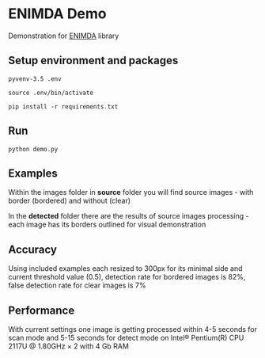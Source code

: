 # ENIMDA Demo

Demonstration for [ENIMDA](https://github.com/embali/enimda/) library


## Setup environment and packages

```
pyvenv-3.5 .env

source .env/bin/activate

pip install -r requirements.txt
```


## Run

```
python demo.py
```


## Examples

Within the images folder in **source** folder you will find source images - with
border (bordered) and without (clear)

In the **detected** folder there are the results of source images processing - 
each image has its borders outlined for visual demonstration


## Accuracy

Using included examples each resized to 300px for its minimal side and current
threshold value (0.5), detection rate for  bordered images is 82%, false
detection rate for clear images is 7%


## Performance

With current settings one image is getting processed within 4-5 seconds for
scan mode and 5-15 seconds for detect mode on Intel® Pentium(R) CPU 2117U @
1.80GHz × 2 with 4 Gb RAM
